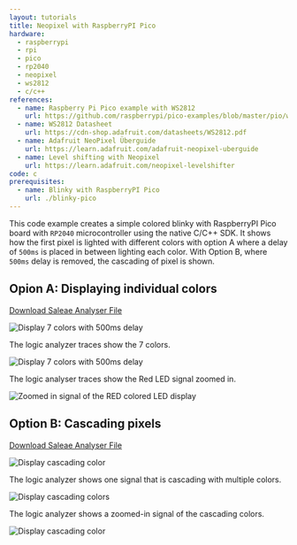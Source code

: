 ```yaml
---
layout: tutorials
title: Neopixel with RaspberryPI Pico
hardware:
  - raspberrypi
  - rpi
  - pico
  - rp2040
  - neopixel
  - ws2812
  - c/c++
references:
  - name: Raspberry Pi Pico example with WS2812
    url: https://github.com/raspberrypi/pico-examples/blob/master/pio/ws2812/ws2812.c
  - name: WS2812 Datasheet
    url: https://cdn-shop.adafruit.com/datasheets/WS2812.pdf
  - name: Adafruit NeoPixel Überguide
    url: https://learn.adafruit.com/adafruit-neopixel-uberguide
  - name: Level shifting with Neopixel
    url: https://learn.adafruit.com/neopixel-levelshifter
code: c
prerequisites:
  - name: Blinky with RaspberryPI Pico
    url: ./blinky-pico
---
```


This code example creates a simple colored blinky with RaspberryPI Pico board with `RP2040` microcontroller using the native C/C++ SDK. It shows how the first pixel is lighted with different colors with option A where a delay of `500ms` is placed in between lighting each color. With Option B, where `500ms` delay is removed, the cascading of pixel is shown.

## Opion A: Displaying individual colors

<a href="https://github.com/hutscape/hutscape.github.io/tree/master/{{page.path | replace:'.md',''}}/pico-neopixel-option-a.sal" class="button is-primary">Download Saleae Analyser File</a>

<img src="{{ site.url }}/assets/images/tutorials/pico-neopixel-prototype-option-a.png" alt="Display 7 colors with 500ms delay">

The logic analyzer traces show the 7 colors.

<img src="{{ site.url }}/assets/images/tutorials/pico-neopixel-signals-option-a-zoomout.png" alt="Display 7 colors with 500ms delay">

The logic analyser traces show the Red LED signal zoomed in.

<img src="{{ site.url }}/assets/images/tutorials/pico-neopixel-signals-option-a-zoomin.png" alt="Zoomed in signal of the RED colored LED display">

## Option B: Cascading pixels

<a href="https://github.com/hutscape/hutscape.github.io/tree/master/{{page.path | replace:'.md',''}}/pico-neopixel-option-B.sal" class="button is-primary">Download Saleae Analyser File</a>

<img src="{{ site.url }}/assets/images/tutorials/pico-neopixel-prototype-option-b.png" alt="Display cascading color">

The logic analyzer shows one signal that is cascading with multiple colors.

<img src="{{ site.url }}/assets/images/tutorials/pico-neopixel-signals-option-b-zoomout.png" alt="Display cascading colors">

The logic analyzer shows a zoomed-in signal of the cascading colors.

<img src="{{ site.url }}/assets/images/tutorials/pico-neopixel-signals-option-b-zoomin.png" alt="Display cascading color">
